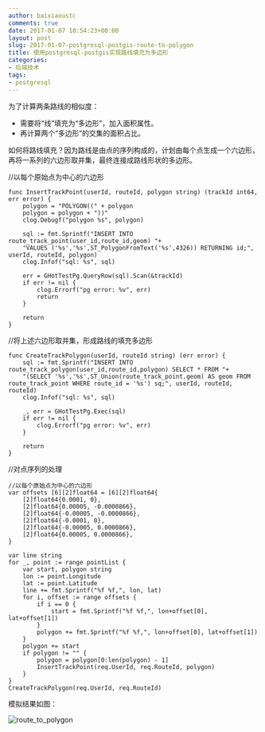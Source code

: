```yaml
---
author: baixiaoustc
comments: true
date: 2017-01-07 10:54:23+00:00
layout: post
slug: 2017-01-07-postgresql-postgis-route-to-polygon
title: 使用postgresql-postgis实现路线填充为多边形
categories:
- 后端技术
tags:
- postgresql
---
```






为了计算两条路线的相似度：

* 需要将“线”填充为“多边形”，加入面积属性。
* 再计算两个“多边形”的交集的面积占比。

如何将路线填充？因为路线是由点的序列构成的，计划由每个点生成一个六边形，再将一系列的六边形取并集，最终连接成路线形状的多边形。

//以每个原始点为中心的六边形

	func InsertTrackPoint(userId, routeId, polygon string) (trackId int64, err error) {
		polygon = "POLYGON((" + polygon
		polygon = polygon + "))"
		clog.Debugf("polygon %s", polygon)
	
		sql := fmt.Sprintf("INSERT INTO route_track_point(user_id,route_id,geom) "+
		"VALUES ('%s','%s',ST_PolygonFromText('%s',4326)) RETURNING id;", userId, routeId, polygon)
		clog.Infof("sql: %s", sql)
	
		err = GHotTestPg.QueryRow(sql).Scan(&trackId)
		if err != nil {
			clog.Errorf("pg error: %v", err)
			return
		}
	
		return
	}
	
//将上述六边形取并集，形成路线的填充多边形

	func CreateTrackPolygon(userId, routeId string) (err error) {
		sql := fmt.Sprintf("INSERT INTO route_track_polygon(user_id,route_id,polygon) SELECT * FROM "+
		"(SELECT '%s','%s',ST_Union(route_track_point.geom) AS geom FROM route_track_point WHERE route_id = '%s') sq;", userId, routeId, routeId)
		clog.Infof("sql: %s", sql)
	
		_, err = GHotTestPg.Exec(sql)
		if err != nil {
			clog.Errorf("pg error: %v", err)
		}
	
		return
	}	
	

//对点序列的处理	

	//以每个原始点为中心的六边形
	var offsets [6][2]float64 = [6][2]float64{
		[2]float64{0.0001, 0},
		[2]float64{0.00005, -0.0000866},
		[2]float64{-0.00005, -0.0000866},
		[2]float64{-0.0001, 0},
		[2]float64{-0.00005, 0.0000866},
		[2]float64{0.00005, 0.0000866},
	}

	var line string
	for _, point := range pointList {
		var start, polygon string
		lon := point.Longitude
		lat := point.Latitude
		line += fmt.Sprintf("%f %f,", lon, lat)
		for i, offset := range offsets {
			if i == 0 {
				start = fmt.Sprintf("%f %f,", lon+offset[0], lat+offset[1])
			}
			polygon += fmt.Sprintf("%f %f,", lon+offset[0], lat+offset[1])
		}
		polygon += start
		if polygon != "" {
			polygon = polygon[0:len(polygon) - 1]
			InsertTrackPoint(req.UserId, req.RouteId, polygon)
		}
	}
	CreateTrackPolygon(req.UserId, req.RouteId)
	
	
模拟结果如图：

![route_to_polygon](https://baixiao-1309470472.cos.ap-chengdu.myqcloud.com/image/route_to_polygon.png)
